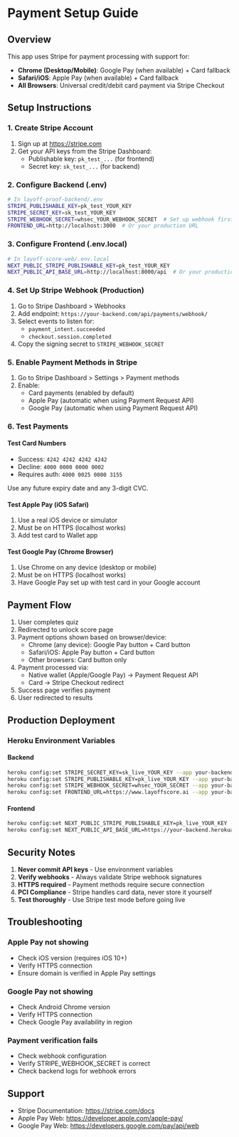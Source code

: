 # Payment Setup Guide

## Overview

This app uses Stripe for payment processing with support for:

- **Chrome (Desktop/Mobile)**: Google Pay (when available) + Card fallback
- **Safari/iOS**: Apple Pay (when available) + Card fallback
- **All Browsers**: Universal credit/debit card payment via Stripe Checkout

## Setup Instructions

### 1. Create Stripe Account

1. Sign up at https://stripe.com
2. Get your API keys from the Stripe Dashboard:
   - Publishable key: `pk_test_...` (for frontend)
   - Secret key: `sk_test_...` (for backend)

### 2. Configure Backend (.env)

```bash
# In layoff-proof-backend/.env
STRIPE_PUBLISHABLE_KEY=pk_test_YOUR_KEY
STRIPE_SECRET_KEY=sk_test_YOUR_KEY
STRIPE_WEBHOOK_SECRET=whsec_YOUR_WEBHOOK_SECRET  # Set up webhook first
FRONTEND_URL=http://localhost:3000  # Or your production URL
```

### 3. Configure Frontend (.env.local)

```bash
# In layoff-score-web/.env.local
NEXT_PUBLIC_STRIPE_PUBLISHABLE_KEY=pk_test_YOUR_KEY
NEXT_PUBLIC_API_BASE_URL=http://localhost:8000/api  # Or your production API
```

### 4. Set Up Stripe Webhook (Production)

1. Go to Stripe Dashboard > Webhooks
2. Add endpoint: `https://your-backend.com/api/payments/webhook/`
3. Select events to listen for:
   - `payment_intent.succeeded`
   - `checkout.session.completed`
4. Copy the signing secret to `STRIPE_WEBHOOK_SECRET`

### 5. Enable Payment Methods in Stripe

1. Go to Stripe Dashboard > Settings > Payment methods
2. Enable:
   - Card payments (enabled by default)
   - Apple Pay (automatic when using Payment Request API)
   - Google Pay (automatic when using Payment Request API)

### 6. Test Payments

#### Test Card Numbers

- Success: `4242 4242 4242 4242`
- Decline: `4000 0000 0000 0002`
- Requires auth: `4000 0025 0000 3155`

Use any future expiry date and any 3-digit CVC.

#### Test Apple Pay (iOS Safari)

1. Use a real iOS device or simulator
2. Must be on HTTPS (localhost works)
3. Add test card to Wallet app

#### Test Google Pay (Chrome Browser)

1. Use Chrome on any device (desktop or mobile)
2. Must be on HTTPS (localhost works)
3. Have Google Pay set up with test card in your Google account

## Payment Flow

1. User completes quiz
2. Redirected to unlock score page
3. Payment options shown based on browser/device:
   - Chrome (any device): Google Pay button + Card button
   - Safari/iOS: Apple Pay button + Card button
   - Other browsers: Card button only
4. Payment processed via:
   - Native wallet (Apple/Google Pay) → Payment Request API
   - Card → Stripe Checkout redirect
5. Success page verifies payment
6. User redirected to results

## Production Deployment

### Heroku Environment Variables

#### Backend

```bash
heroku config:set STRIPE_SECRET_KEY=sk_live_YOUR_KEY --app your-backend-app
heroku config:set STRIPE_PUBLISHABLE_KEY=pk_live_YOUR_KEY --app your-backend-app
heroku config:set STRIPE_WEBHOOK_SECRET=whsec_YOUR_SECRET --app your-backend-app
heroku config:set FRONTEND_URL=https://www.layoffscore.ai --app your-backend-app
```

#### Frontend

```bash
heroku config:set NEXT_PUBLIC_STRIPE_PUBLISHABLE_KEY=pk_live_YOUR_KEY --app your-frontend-app
heroku config:set NEXT_PUBLIC_API_BASE_URL=https://your-backend.herokuapp.com/api --app your-frontend-app
```

## Security Notes

1. **Never commit API keys** - Use environment variables
2. **Verify webhooks** - Always validate Stripe webhook signatures
3. **HTTPS required** - Payment methods require secure connection
4. **PCI Compliance** - Stripe handles card data, never store it yourself
5. **Test thoroughly** - Use Stripe test mode before going live

## Troubleshooting

### Apple Pay not showing

- Check iOS version (requires iOS 10+)
- Verify HTTPS connection
- Ensure domain is verified in Apple Pay settings

### Google Pay not showing

- Check Android Chrome version
- Verify HTTPS connection
- Check Google Pay availability in region

### Payment verification fails

- Check webhook configuration
- Verify STRIPE_WEBHOOK_SECRET is correct
- Check backend logs for webhook errors

## Support

- Stripe Documentation: https://stripe.com/docs
- Apple Pay Web: https://developer.apple.com/apple-pay/
- Google Pay Web: https://developers.google.com/pay/api/web
